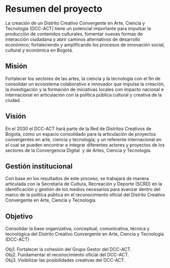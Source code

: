 # Resumen del proyecto

La creación de un Distrito Creativo Convergente en Arte, Ciencia y Tecnología (DCC-ACT) tiene un potencial importante para impulsar la producción de contenidos culturales, fomentar nuevas formas de interacción ciudadana y abrir caminos alternativos de desarrollo económico; fortaleciendo y amplificando los procesos de innovación social, cultural y económica en Bogotá.

## Misión

Fortalecer los sectores de las artes, la ciencia y la tecnología con el fin de consolidar un ecosistema colaborativo e innovador que impulse la creación, la investigación y la formación de iniciativas locales con impacto nacional e internacional en articulación con la política pública cultural y creativa de la ciudad.

## Visión

En el 2030 el DCC-ACT hará parte de la Red de Distritos Creativos de Bogotá, cómo un espacio consolidado para la articulación de proyectos convergentes en arte, ciencia y tecnología; y un referente internacional en el cual se pueden encontrar e integrar diferentes actores y proyectos de los sectores de la Convergencia Digital  y de Artes, Ciencia y Tecnología.    

## Gestión institucional

Con base en los resultados de este proceso, se trabajará de manera articulada con la Secretaría de Cultura, Recreación y Deporte (SCRD) en la identificación y gestión de los medios necesarios para avanzar dentro del marco de la política pública en el reconocimiento oficial del Distrito Creativo Convergente en Arte, Ciencia y Tecnología.

## Objetivo

Consolidar la base organizativa, conceptual, comunicativa, técnica y tecnológica del Distrito Creativo Convergente en Arte, Ciencia y Tecnología (DCC-ACT)

Obj1. Fortalecer la cohesión del Grupo Gestor del DCC-ACT.\
Obj2. Fundamentar el reconocimiento oficial del DCC-ACT.\
Obj3. Visibilizar las posibilidades creativas del DCC-ACT.